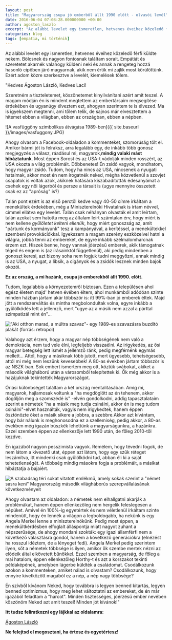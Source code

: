 ```yaml
---
layout: post
title: "Magyarország csupa jó emberből állt 1990 előtt - olvasói levél"
date: 2016-06-04 07:08:28.000000000 +00:00
author: agoston_laszlo
excerpt: "Az alábbi levelet egy ismeretlen, hetvenes éveihez közeledő férfi küldte nekem. Bölcsnek és nagyon fontosnak találtam sorait. Empátiát és szeretetet akarnék valahogy küldeni neki és annak a rengeteg hozzá hasonló cipőben járó magyarnak, akik nem értik mi zajlik most körülöttünk. Ezért adom közre szerkesztve a levelét, kiemelések tőlem."
categories: blog
tags: [empatia, mi történik]
---
```

Az alábbi levelet egy ismeretlen, hetvenes éveihez közeledő férfi küldte nekem. Bölcsnek és nagyon fontosnak találtam sorait. Empátiát és szeretetet akarnék valahogy küldeni neki és annak a rengeteg hozzá hasonló cipőben járó magyarnak, akik nem értik mi zajlik most körülöttünk. Ezért adom közre szerkesztve a levelét, kiemelések tőlem.

"Kedves Ágoston László, Kedves Laci!

Szeretném a tiszteletemet, köszönetemet kinyilvánítani azért amit teszel. A magam módján én is mindent megtettem az embertársaim megsegítése érdekében és ugyanúgy élveztem ezt, ahogyan szerintem te is élvezed. Ma is igyekszem megtenni, ami tőlem telik, de sajnos már elvesztettem a hitemet ebben a világban, ebben az országban, ebben a népben.

![A vasfüggöny szimbolikus átvágása 1989-ben]({{ site.baseurl }}/images/vasfuggony.JPG)


Ahogy olvasom a Facebook-oldaladon a kommenteket, szomorúság tölt el. Amikor bármi jót is felraksz, arra legalább egy, de inkább több gonosz megjegyzés a válasz, ráadásul mi, magyarok,**mindig valaki mást hibáztatunk**. Most éppen Sorost és az USA-t vádolják minden rosszért, az USA okozta a világ problémáit. Döbbenetes! Én zsidó vagyok, mondhatom, hogy magyar zsidó. Tudom, hogy ha nincs az USA, nincsenek a nyugati hatalmak, akkor most én nem írogatnék neked, mégha közvetlenül a szovjet csapatok is voltak azok, akiknek hatására kiszabadították édesanyámat a csehek egy női lágerből és persze a társait is (ugye mennyire összetett csak ez az "apróság" is?)

Talán pont ezért is az első perctől kedve vagy 40-50 címre irkáltam a menekültek érdekében, még a Miniszterelnöki Hivatalnak is írtam névvel, címmel ellátva egy levelet. Talán csak néhányan olvasták el amit leírtam, talán azokat sem hatotta meg az általam leírt számtalan érv, hogy miért is nem kellene <em>gyűlöletet kelteni ellenük</em>, hogy miért gonoszság az, amit "pártunk és kormányunk" tesz a kampányával, a kerítéssel, a menekültekkel szembeni provokációkkal. Igyekszem a magam szerény eszközeivel hatni a világra, jobbá tenni az embereket, de egyre inkább szélmalomharcnak érzem ezt. Hiszek benne, hogy vannak jóérzésű emberek, akik támogatnak téged és engem is (az írásainktól függetlenül), aki pedig mindenben a gonoszt keresi, azt bizony soha nem fogjuk tudni meggyőzni, annak mindig is az USA, a nyugat, a libsik, a cigányok és a zsidók lesznek minden bajok okozói.

**Ez az ország, a mi hazánk, csupa jó emberekből állt 1990. előtt.**

Tudom, legalábbis a környezetemről biztosan. Ezen a településen ahol egész életem majd' hetven évében éltem, ahol munkámból adódóan szinte minden házban jártam akár többször is: itt 99%-ban jó emberek éltek. Majd jött a rendszerváltás és mintha megbolondultak volna, egyre inkább a gyűlölködés lett a jellemző, mert "ugye az a másik nem azzal a párttal szimpatizál mint én"...

![**"Aki otthon marad, a múltra szavaz"- egy 1989-es szavazásra buzdító plakát (forrás: [retropol](http://retropol.blog.hu/2009/04/27/aki_otthon_marad_az_a_multra_szavaz_1989))**]({{site.baseurl}}/images/szavaz.JPG)


Valahogy azt érzem, hogy a magyar nép többségének nem való a demokrácia, nem tud vele élni, legfeljebb visszaélni. Az irigykedés, az ősi magyar betegség lett ismét a jellemző ránk, pedig megférnénk egymás mellett... Attól, hogy a másiknak több jutott, mert ügyesebb, tehetségesebb, attól mi még nem leszünk kevesebbek! A 80-as években jártam többször is az NSZK-ban. Sok embert ismertem meg ott, köztük svábokat, akiket a második világháború után a városomból telepítettek ki. Ők még akkor is a hazájuknak tekintették Magyarországot.

Óriási különbséget találtam a két ország mentalitásában. Amíg mi, magyarok, hajlamosak voltunk a "ha megdöglött az én tehenem, akkor dögöljön meg a szomszédé is" -elvén gondolkodni, addig tapasztalataim szerint a németek "ha a másik meg tudja csinálni, akkor én is meg tudom csinálni"-elvet használták, vagyis nem irigykedtek, hanem éppen ösztönözte őket a másik sikere a jobbra, a szebbre.Akkor azt kívántam, hogy bár nálunk is meghonosodna ez a szellemiség, pedig akkor, a 80-as években még igazán büszkék lehettünk a magyarságunkra, a hazánkra. Ezzel szemben éppen az ellenkezője lett 1990 után, de főleg 2010-től kezdve.

Én igazából nagyon pesszimista vagyok. Remélem, hogy tévedni fogok, de nem látom a kivezető utat, éppen azt látom, hogy egy szűk réteget leszámítva, itt mindenki csak gyűlölködni tud, abban éli ki a saját tehetetlenségét. A többség mindig másokra fogja a problémáit, a másikat hibáztatja a bajaiért.

![A szabadság téri sokat vitatott emlékmű, amely sokak szerint a "német sasra keni" Magyarország második világháborús szerepvállalásának következményeit]({{site.baseurl}}/images/emlekmu.JPG)

Ahogy olvastam az oldaladon: a németek nem elhallgatni akarják a problémákat, hanem éppen ellenkezőleg nem hergelik feleslegesen a népüket. Amivel én 100%-ig egyetértek és nem véletlenül írkáltam szinte mindenütt, hogy én lennék a világon a legboldogabb, ha nekünk is egy Angela Merkel lenne a miniszterelnökünk. Pedig most éppen, a menekültkérdésben elfoglalt álláspontja miatt nagyot zuhant a népszerűsége, de ahogy mondani szokták: egy igazi államférfi nem a következő választásra gondol, hanem a következő generációkra (elnézést ha rosszul idéztem, de a lényeget fedi). Angela Merkel pedig szerintem ilyen, sőt a németek többsége is ilyen, amikor ők szembe mertek nézni az elődeik által elkövetett bűnökkel. Ezzel szemben a magyarság, de főleg a mai hatalom, éppen ellenkezőleg Horthy-t és azt a korszakot tekinti példaképének, amelyben lágerbe küldték a családomat. Csodálkozunk azokon a kommenteken, amiket nálad is olvastam? Csodálkozunk, hogy ennyire kivetkőzött magából ez a nép, a nép nagy többsége?

Én szívből kívánom Neked, hogy továbbra is legyen benned kitartás, legyen benned optimizmus, hogy meg lehet változtatni az embereket, de én már igazából feladtam a "harcot". Minden tisztességes, jóérzésű ember nevében köszönöm Neked azt amit teszel! Minden jót kívánok!"


**Itt tudsz feliratkozni egy lájkkal az oldalamra:**

[Ágoston László](https://www.facebook.com/agostonlaszloartist) 

**Ne felejtsd el megosztani, ha értesz és egyetértesz!**
